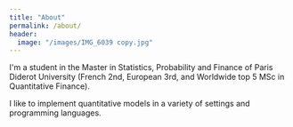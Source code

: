 ```yaml
---
title: "About"
permalink: /about/
header:
  image: "/images/IMG_6039 copy.jpg"
---
```


I'm a student in the Master in Statistics, Probability and Finance of Paris Diderot University (French 2nd, European 3rd, and Worldwide top 5 MSc in Quantitative Finance).

I like to implement quantitative models in a variety of settings and programming languages.
